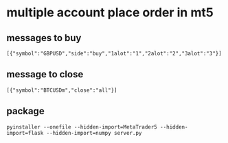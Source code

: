# multiple account place order in mt5 

## messages to buy 
`[{"symbol":"GBPUSD","side":"buy","1alot":"1","2alot":"2","3alot":"3"}]`

## message to close 
`[{"symbol":"BTCUSDm","close":"all"}]`

## package
`pyinstaller --onefile --hidden-import=MetaTrader5 --hidden-import=flask --hidden-import=numpy server.py`